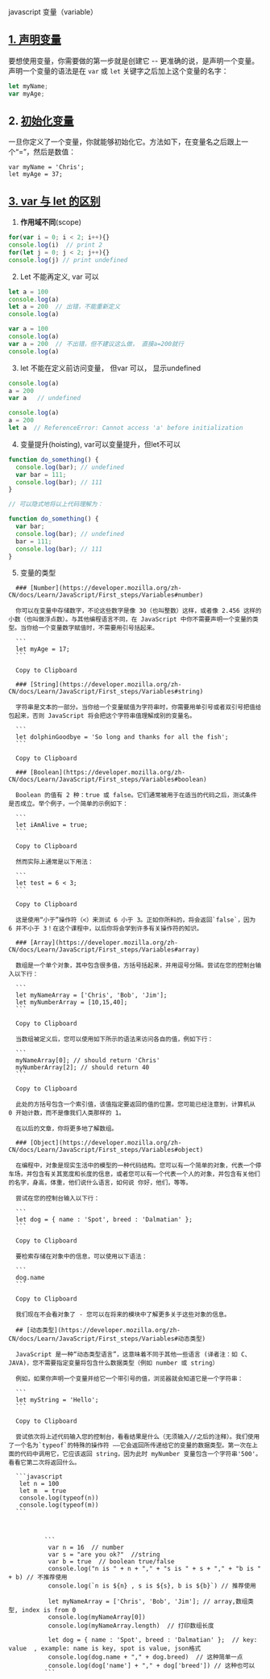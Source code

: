 javascript 变量（variable）



## [1. 声明变量](https://developer.mozilla.org/zh-CN/docs/Learn/JavaScript/First_steps/Variables#声明变量)

要想使用变量，你需要做的第一步就是创建它 -- 更准确的说，是声明一个变量。声明一个变量的语法是在 `var` 或 `let` 关键字之后加上这个变量的名字：

```javascript
let myName;
var myAge;
```

## 2. [初始化变量](https://developer.mozilla.org/zh-CN/docs/Learn/JavaScript/First_steps/Variables#初始化变量)

一旦你定义了一个变量，你就能够初始化它。方法如下，在变量名之后跟上一个“=”，然后是数值：

```
var myName = 'Chris';
let myAge = 37;
```

## [3. var 与 let 的区别](https://developer.mozilla.org/zh-CN/docs/Learn/JavaScript/First_steps/Variables#var_与_let_的区别)

1.  **作用域不同**(scope)

   ```javascript
   for(var i = 0; i < 2; i++){}
   console.log(i)  // print 2
   for(let j = 0; j < 2; j++){}
   console.log(j) // print undefined
   
   ```

   

2.  Let 不能再定义, var 可以

   ```javascript
   let a = 100
   console.log(a)
   let a = 200  // 出错，不能重新定义
   console.log(a)
   ```

   ```javascript
   var a = 100
   console.log(a)
   var a = 200  // 不出错，但不建议这么做， 直接a=200就行
   console.log(a)
   ```

   

   3. let 不能在定义前访问变量， 但var 可以， 显示undefined

   ```javascript
   console.log(a)
   a = 200
   var a   // undefined
   ```

   ```javascript
   console.log(a)
   a = 200
   let a  // ReferenceError: Cannot access 'a' before initialization
   ```

   

4.  变量提升(hoisting), var可以变量提升，但let不可以

   ```javascript
   function do_something() {
     console.log(bar); // undefined
     var bar = 111;
     console.log(bar); // 111
   }
   
   // 可以隐式地将以上代码理解为：
   
   function do_something() {
     var bar;
     console.log(bar); // undefined
     bar = 111;
     console.log(bar); // 111
   }
   ```

   

   5.  变量的类型

      ### [Number](https://developer.mozilla.org/zh-CN/docs/Learn/JavaScript/First_steps/Variables#number)

      你可以在变量中存储数字，不论这些数字是像 30（也叫整数）这样，或者像 2.456 这样的小数（也叫做浮点数）。与其他编程语言不同，在 JavaScript 中你不需要声明一个变量的类型。当你给一个变量数字赋值时，不需要用引号括起来。 

      ```
      let myAge = 17;
      ```

      Copy to Clipboard

      ### [String](https://developer.mozilla.org/zh-CN/docs/Learn/JavaScript/First_steps/Variables#string)

      字符串是文本的一部分。当你给一个变量赋值为字符串时，你需要用单引号或者双引号把值给包起来，否则 JavaScript 将会把这个字符串值理解成别的变量名。

      ```
      let dolphinGoodbye = 'So long and thanks for all the fish';
      ```

      Copy to Clipboard

      ### [Boolean](https://developer.mozilla.org/zh-CN/docs/Learn/JavaScript/First_steps/Variables#boolean)

      Boolean 的值有 2 种：true 或 false。它们通常被用于在适当的代码之后，测试条件是否成立。举个例子，一个简单的示例如下： 

      ```
      let iAmAlive = true;
      ```

      Copy to Clipboard

      然而实际上通常是以下用法：

      ```
      let test = 6 < 3;
      ```

      Copy to Clipboard

      这是使用“小于”操作符（<）来测试 6 小于 3。正如你所料的，将会返回`false`，因为 6 并不小于 3！在这个课程中，以后你将会学到许多有关操作符的知识。

      ### [Array](https://developer.mozilla.org/zh-CN/docs/Learn/JavaScript/First_steps/Variables#array)

      数组是一个单个对象，其中包含很多值，方括号括起来，并用逗号分隔。尝试在您的控制台输入以下行：

      ```
      let myNameArray = ['Chris', 'Bob', 'Jim'];
      let myNumberArray = [10,15,40];
      ```

      Copy to Clipboard

      当数组被定义后，您可以使用如下所示的语法来访问各自的值，例如下行：

      ```
      myNameArray[0]; // should return 'Chris'
      myNumberArray[2]; // should return 40
      ```

      Copy to Clipboard

      此处的方括号包含一个索引值，该值指定要返回的值的位置。您可能已经注意到，计算机从 0 开始计数，而不是像我们人类那样的 1。

      在以后的文章，你将更多地了解数组。

      ### [Object](https://developer.mozilla.org/zh-CN/docs/Learn/JavaScript/First_steps/Variables#object)

      在编程中，对象是现实生活中的模型的一种代码结构。您可以有一个简单的对象，代表一个停车场，并包含有关其宽度和长度的信息，或者您可以有一个代表一个人的对象，并包含有关他们的名字，身高，体重，他们说什么语言，如何说 你好，他们，等等。

      尝试在您的控制台输入以下行：

      ```
      let dog = { name : 'Spot', breed : 'Dalmatian' };
      ```

      Copy to Clipboard

      要检索存储在对象中的信息，可以使用以下语法：

      ```
      dog.name
      ```

      Copy to Clipboard

      我们现在不会看对象了 - 您可以在将来的模块中了解更多关于这些对象的信息。

      ## [动态类型](https://developer.mozilla.org/zh-CN/docs/Learn/JavaScript/First_steps/Variables#动态类型)

      JavaScript 是一种“动态类型语言”，这意味着不同于其他一些语言 (译者注：如 C、JAVA)，您不需要指定变量将包含什么数据类型（例如 number 或 string）

      例如，如果你声明一个变量并给它一个带引号的值，浏览器就会知道它是一个字符串：

      ```
      let myString = 'Hello';
      ```

      Copy to Clipboard

      尝试依次将上述代码输入您的控制台，看看结果是什么（无须输入//之后的注释）。我们使用了一个名为`typeof`的特殊的操作符 ——它会返回所传递给它的变量的数据类型。第一次在上面的代码中调用它，它应该返回 string，因为此时 myNumber 变量包含一个字符串'500'。看看它第二次将返回什么。

      ```javascript
       let n = 100
       let m  = true
       console.log(typeof(n))
       console.log(typeof(m))
      ```

      

              ```
               var n = 16  // number
               var s = "are you ok?"  //string
               var b = true  // boolean true/false
               console.log("n is " + n + "," + "s is " + s + "," + "b is " + b) // 不推荐使用
               console.log(`n is ${n} , s is ${s}, b is ${b}`) // 推荐使用

               let myNameArray = ['Chris', 'Bob', 'Jim']; // array,数组类型, index is from 0
               console.log(myNameArray[0])
               console.log(myNameArray.length)  // 打印数组长度

               let dog = { name : 'Spot', breed : 'Dalmatian' };  // key: value  , example: name is key, spot is value, json格式
               console.log(dog.name + "," + dog.breed)  // 这种简单一点
               console.log(dog['name'] + "," + dog['breed']) // 这种也可以
              ```

